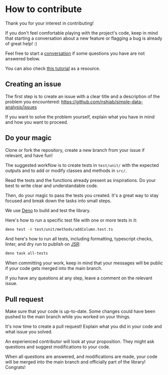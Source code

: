 # How to contribute

Thank you for your interest in contributing!

If you don't feel comfortable playing with the project's code, keep in mind that
starting a conversation about a new feature or flagging a bug is already of
great help! :)

Feel free to start a
[conversation](https://github.com/nshiab/simple-data-analysis/discussions) if
some questions you have are not answered below.

You can also check
[this tutorial](https://github.com/firstcontributions/first-contributions) as a
resource.

## Creating an issue

The first step is to create an issue with a clear title and a description of the
problem you encountered: https://github.com/nshiab/simple-data-analysis/issues

If you want to solve the problem yourself, explain what you have in mind and how
you want to proceed.

## Do your magic

Clone or fork the repository, create a new branch from your issue if relevant,
and have fun!

The suggested workflow is to create tests in `test/unit/` with the expected
outputs and to add or modify classes and methods in `src/`.

Read the tests and the functions already present as inspirations. Do your best
to write clear and understandable code.

Then, do your magic to pass the tests you created. It's a great way to stay
focused and break down the tasks into small steps.

We use [Deno](https://github.com/denoland/deno) to build and test the library.

Here's how to run a specific test file with one or more tests in it:

```bash
deno test -A test/unit/methods/addColumn.test.ts
```

And here's how to run all tests, including formatting, typescript checks,
linter, and dry run to publish on
[JSR](https://jsr.io/@nshiab/simple-data-analysis):

```bash
deno task all-tests
```

When committing your work, keep in mind that your messages will be public if
your code gets merged into the main branch.

If you have any questions at any step, leave a comment on the relevant issue.

## Pull request

Make sure that your code is up-to-date. Some changes could have been pushed to
the main branch while you worked on your things.

It's now time to create a pull request! Explain what you did in your code and
what issue you solved.

An experienced contributor will look at your proposition. They might ask
questions and suggest modifications to your code.

When all questions are answered, and modifications are made, your code will be
merged into the main branch and officially part of the library! Congrats!
